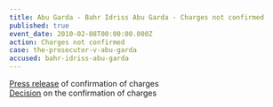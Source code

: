 ```yaml
---
title: Abu Garda - Bahr Idriss Abu Garda - Charges not confirmed
published: true
event_date: 2010-02-08T00:00:00.000Z
action: Charges not confirmed
case: the-prosecutor-v-abu-garda
accused: bahr-idriss-abu-garda
---
```



[Press release](https://www.icc-cpi.int/Pages/item.aspx?name=PR495) of confirmation of charges
<br>[Decision](https://www.icc-cpi.int/Pages/record.aspx?docNo=ICC-02/05-02/09-243-Red) on the confirmation of charges
<br>&nbsp;